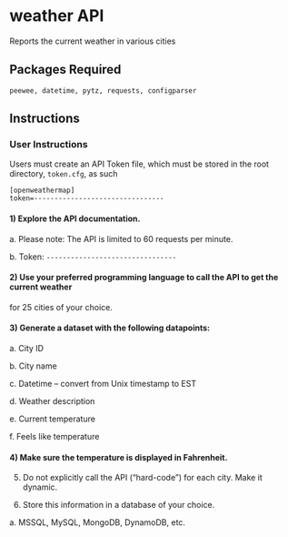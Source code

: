 # weather API
Reports the current weather in various cities

## Packages Required
`peewee, datetime, pytz, requests, configparser`

## Instructions

### User Instructions

Users must create an API Token file, which must be stored in
the root directory, `token.cfg`, as such

```
[openweathermap]
token=--------------------------------
```

#### 1)	Explore the API documentation.

a.	Please note: The API is limited to 60 requests per minute.

b.	Token: `--------------------------------`

#### 2)	Use your preferred programming language to call the API to get the current weather
for 25 cities of your choice.

#### 3)	Generate a dataset with the following datapoints:

a.	City ID

b.	City name

c.	Datetime – convert from Unix timestamp to EST

d.	Weather description

e.	Current temperature

f.	Feels like temperature

#### 4)	Make sure the temperature is displayed in Fahrenheit.

5)	Do not explicitly call the API (“hard-code”) for each city. Make it dynamic.

6)	Store this information in a database of your choice.

a.	MSSQL, MySQL, MongoDB, DynamoDB, etc.
